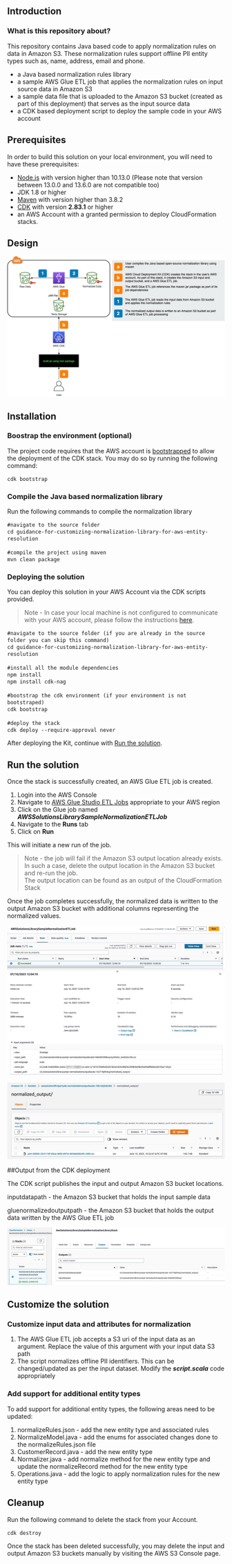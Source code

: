 ## Introduction

### What is this repository about?

This repository contains Java based code to apply normalization rules on data in Amazon S3. These normalization rules support offline PII entity types such as, name, address, email and phone. 

* a Java based normalization rules library
* a sample AWS Glue ETL job that applies the normalization rules on input source data in Amazon S3
* a sample data file that is uploaded to the Amazon S3 bucket (created as part of this deployment) that serves as the input source data
* a CDK based deployment script to deploy the sample code in your AWS account

## Prerequisites

In order to build this solution on your local environment, you will need to have these prerequisites:

* [Node.js](https://nodejs.org/en/) with version higher than 10.13.0 (Please note that version between 13.0.0 and 13.6.0 are not compatible too)
* JDK 1.8 or higher
* [Maven](https://maven.apache.org/download.cgi) with version higher than 3.8.2
* [CDK](https://docs.aws.amazon.com/cdk/v2/guide/getting_started.html#getting_started_prerequisites) with version <b>2.83.1</b> or higher
* an AWS Account with a granted permission to deploy CloudFormation stacks.

## Design

![Architecture](assets/architecture.jpg)

## Installation

### Boostrap the environment (optional)

The project code requires that the AWS account is [bootstrapped](https://docs.aws.amazon.com/cdk/v2/guide/bootstrapping.html) to allow the deployment of the CDK stack. You may do so by running the following command:

~~~
cdk bootstrap
~~~


### Compile the Java based normalization library
Run the following commands to compile the normalization library
~~~
#navigate to the source folder
cd guidance-for-customizing-normalization-library-for-aws-entity-resolution 

#compile the project using maven
mvn clean package
~~~


### Deploying the solution

You can deploy this solution in your AWS Account via the CDK scripts provided.
> Note - In case your local machine is not configured to communicate with your AWS account, please follow the instructions [here](https://docs.aws.amazon.com/cli/latest/userguide/cli-authentication-short-term.html).
~~~
#navigate to the source folder (if you are already in the source folder you can skip this command)
cd guidance-for-customizing-normalization-library-for-aws-entity-resolution

#install all the module dependencies
npm install
npm install cdk-nag

#bootstrap the cdk environment (if your environment is not bootstraped)
cdk bootstrap

#deploy the stack
cdk deploy --require-approval never
~~~

After deploying the Kit, continue with [Run the solution](#run-the-solution).


## Run the solution

Once the stack is successfully created, an AWS Glue ETL job is created.
1. Login into the AWS Console
2. Navigate to [AWS Glue Studio ETL Jobs](https://us-west-2.console.aws.amazon.com/gluestudio/home) appropriate to your AWS region
3. Click on the Glue job named ***AWSSolutionsLibrarySampleNormalizationETLJob***
4. Navigate to the **Runs** tab
5. Click on **Run**

This will initiate a new run of the job.
>Note - the job will fail if the Amazon S3 output location already exists. In such a case, delete the output location in the Amazon S3 bucket and re-run the job.
> <br>The output location can be found as an output of the CloudFormation Stack  

Once the job completes successfully, the normalized data is written to the output Amazon S3 bucket with additional columns representing the normalized values.

![AWS Glue ETL Job Run](assets/glue_run.jpg)

![Amazon S3 Output Data](assets/s3_output.jpg)

##Output from the CDK deployment

The CDK script publishes the input and output Amazon S3 bucket locations.

inputdatapath - the Amazon S3 bucket that holds the input sample data

gluenormalizedoutputpath - the Amazon S3 bucket that holds the output data written by the AWS Glue ETL job 

![Output](assets/cfn-output.jpg)

## Customize the solution

### Customize input data and attributes for normalization
1. The AWS Glue ETL job accepts a S3 uri of the input data as an argument. Replace the value of this argument with your input data S3 path
2. The script normalizes offline PII identifiers. This can be changed/updated as per the input dataset. Modify the ***script.scala*** code appropriately

### Add support for additional entity types
To add support for additional entity types, the following areas need to be updated:
1. normalizeRules.json - add the new entity type and associated rules
2. NormalizeModel.java - add the enums for associated changes done to the normalizeRules.json file
3. CustomerRecord.java - add the new entity type
4. Normalizer.java - add normalize method for the new entity type and update the normalizeRecord method for the new entity type
5. Operations.java - add the logic to apply normalization rules for the new entity type 


## Cleanup

Run the following command to delete the stack from your Account.

```
cdk destroy
```

Once the stack has been deleted successfully, you may delete the input and output Amazon S3 buckets manually by visiting the AWS S3 Console page.   
